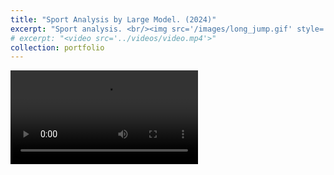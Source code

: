 ```yaml
---
title: "Sport Analysis by Large Model. (2024)"
excerpt: "Sport analysis. <br/><img src='/images/long_jump.gif' style='max-width: 500px;'>"
# excerpt: "<video src='../videos/video.mp4'>"
collection: portfolio
---
```


<video src="/videos/long_jump.mp4" controls style="max-width: 700px;">
  Your browser does not support the video tag.
</video>


